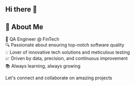 ## Hi there 👋

## 🚀 About Me
🚀 QA Engineer @ FinTech  
🔍 Passionate about ensuring top-notch software quality  
💡 Lover of innovative tech solutions and meticulous testing  
📈 Driven by data, precision, and continuous improvement  
📚 Always learning, always growing  

Let's connect and collaborate on amazing projects
